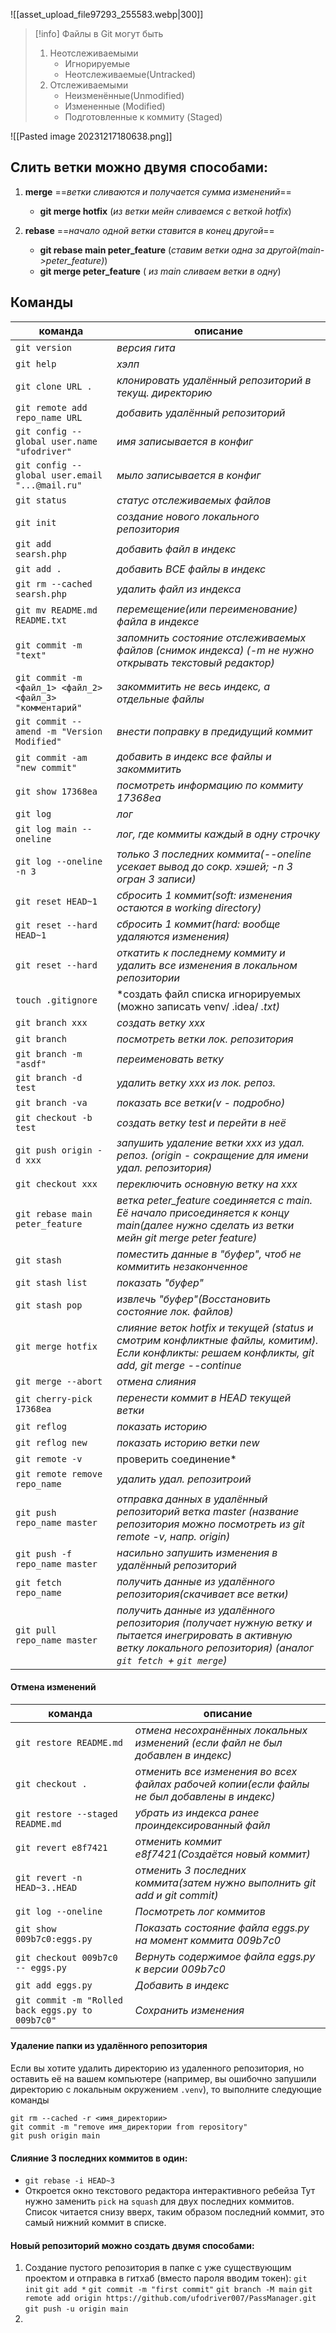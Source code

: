 ![[asset_upload_file97293_255583.webp|300]]
>[!info] Файлы в Git могут быть
> 1. Неотслеживаемыми
>     - Игнорируемые
>     - Неотслеживаемые(Untracked) 
>2. Отслеживаемыми
>     - Неизменённые(Unmodified)
>     - Измененные (Modified)
>     - Подготовленные к коммиту (Staged)

![[Pasted image 20231217180638.png]]
## Слить ветки можно двумя способами:
1. **merge**                                           ==*ветки сливаются и получается сумма изменений*==
   - **git merge hotfix**                            (*из ветки мейн сливаемся с веткой hotfix*)
   
2. **rebase**                                          ==*начало одной ветки ставится в конец другой*==
   - **git rebase main peter_feature**     (*ставим ветки одна за другой(main->peter_feature)*)
   - **git merge peter_feature**              ( *из main сливаем ветки в одну*)

## Команды
|  команда                 |  описание  |
|--------------------------|-----------|
|`git version`|*версия гита*                                             
|`git help` |*хэлп*
|`git clone URL .`|*клонировать удалённый репозиторий в текущ. директорию*
|`git remote add repo_name URL`  |*добавить удалённый репозиторий*
|`git config --global user.name "ufodriver"`|*имя записывается в конфиг*
|`git config --global user.email "...@mail.ru"`|*мыло записывается в конфиг*
|`git status`|*статус отслеживаемых файлов*
|`git init`|*создание нового локального репозитория*
|`git add searsh.php`|*добавить файл в индекс*
|`git add .`|*добавить ВСЕ файлы в индекс*
|`git rm --cached searsh.php`|*удалить файл из индекса*
|`git mv README.md README.txt`|*перемещение(или переименование) файла в                                                                                                       индексе*
|`git commit -m "text"`|*запомнить состояние отслеживаемых файлов                                                                                                    (снимок индекса) (-m не нужно открывать                                                                                                       текстовый редактор)*
|`git commit -m <файл_1> <файл_2> <файл_3> "комментарий"`|*закоммитить не весь индекс, а                                                                                                                               отдельные файлы*
|`git commit --amend -m "Version Modified"`|*внести поправку в предидущий коммит*
|`git commit -am  "new commit"`|*добавить в индекс все файлы и закоммитить*
|`git show 17368ea`|*посмотреть информацию по коммиту 17368ea*
|`git log`|*лог*
|`git log main --oneline`|*лог, где коммиты каждый в одну строчку*
|`git log --oneline -n 3`|*только 3 последних коммита(--oneline усекает                                                                                                  вывод до сокр. хэшей; -n 3 огран 3 записи)*
|`git reset HEAD~1`|*сбросить 1 коммит(soft: изменения остаются в                                                                                                   working directory)*
|`git reset --hard HEAD~1`|*сбросить 1 коммит(hard: вообще удаляются                                                                                                         изменения)*
|`git reset --hard`|*откатить к последнему коммиту и удалить все                                                                                                   изменения в локальном репозитории*
|`touch .gitignore`|*создать файл списка игнорируемых (можно                                                                                                        записать venv/ .idea/ *.txt)*
|`git branch xxx`|*создать ветку xxx*
|`git branch`|*посмотреть ветки лок. репозитория*
|`git branch -m "asdf"`|*переименовать ветку*
|`git branch -d test`|*удалить ветку xxx из лок. репоз.*
|`git branch -va`|*показать все ветки(v - подробно)*
|`git checkout -b test`|*создать ветку test и перейти в неё*
|`git push origin -d xxx`|*запушить удаление ветки  xxx из удал. репоз.                                                                                               (origin -  сокращение для имени удал. репозитория)*
|`git checkout xxx`|*переключить основную ветку на xxx*
|`git rebase main peter_feature`|*ветка peter_feature соединяется с main. Её начало                                                                    присоединяется к концу main(далее нужно                                                                                                     сделать из ветки мейн git merge peter feature)*
|`git stash`|*поместить данные в "буфер", чтоб не коммитить                                                                                                незаконченное*
|`git stash list`|*показать "буфер"*
|`git stash pop`|*извлечь "буфер"(Восстановить состояние лок.                                                                                                   файлов)*
|`git merge hotfix`|*слияние веток hotfix и текущей (status и смотрим                                                                                              конфликтные файлы, комитим). Если конфликты:                                                                                            решаем конфликты, git add, git merge --continue*
|`git merge --abort`|*отмена слияния*
|`git cherry-pick 17368ea`|*перенести коммит в HEAD текущей ветки*
|`git reflog`|*показать историю*
|`git reflog new`|*показать историю ветки new*
|`git remote -v  `|проверить соединение*
|`git remote remove repo_name `|*удалить удал. репозитроий*
|`git push repo_name master`|*отправка данных в удалённый репозиторий ветка                                                                                            master (название репозитория можно                                                                                                               посмотреть из git remote -v, напр. origin)*
|`git push -f repo_name master`|*насильно запушить изменения в удалённый                                                                                                        репозиторий*
|`git fetch repo_name`|*получить данные из удалённого                                                                                                                             репозитория(скачивает все ветки)*
|`git pull repo_name master`|*получить данные из удалённого репозитория                                                                                                     (получает нужную ветку и пытается                                                                                                                  инегрировать в активную ветку локального                                                                                                  репозитория) (аналог `git fetch `+ `git merge`)*

#### Отмена изменений

| команда | описание |
|-----|-----|
|`git restore README.md`|*отмена несохранённых локальных изменений                                                                                                   (если файл не был добавлен в индекс)*
|`git checkout . `|*отменить все изменения во всех файлах рабочей                                                                                             копии(если файлы не был добавлены в индекс)*
|`git restore --staged README.md`|*убрать из индекса ранее проиндексированный                                                                                                  файл*
|`git revert e8f7421 `|*отменить коммит e8f7421(Создаётся новый коммит)*|
|`git revert -n HEAD~3..HEAD`| *отменить 3 последних коммита(затем нужно выполнить git add и git commit)*|
|`git log --oneline`|*Посмотреть лог коммитов*
|`git show 009b7c0:eggs.py`|*Показать состояние файла eggs.py на момент                                                                                                  коммита 009b7c0*
|`git checkout 009b7c0 -- eggs.py`|*Вернуть содержимое файла eggs.py к версии                                                                                                   009b7c0*
|`git add eggs.py`|*Добавить в индекс*
|`git commit -m "Rolled back eggs.py to 009b7c0"`|*Сохранить изменения*

#### Удаление папки из удалённого репозитория
Если вы хотите удалить директорию из удаленного репозитория, но оставить её на вашем компьютере (например, вы ошибочно запушили директорию с локальным окружением `.venv`), то выполните следующие команды
```
git rm --cached -r <имя_директории>
git commit -m "remove имя_директории from repository"
git push origin main
```

#### Слияние 3 последних коммитов в один:
- `git rebase -i HEAD~3`
- Откроется окно текстового редактора интерактивного ребейза
Тут нужно заменить `pick` на `squash` для двух последних коммитов. Список читается снизу вверх, таким образом последний коммит, это самый нижний коммит в списке.

#### Новый репозиторий можно создать двумя способами:
1. Создание пустого репозитория в папке с уже существующим проектом и отправка в гитхаб (вместо пароля вводим токен):
    `git init`
     `git add *`
    `git commit -m "first commit"`
    `git branch -M main`
    `git remote add origin https://github.com/ufodriver007/PassManager.git`
    `git push -u origin main`
2. 
